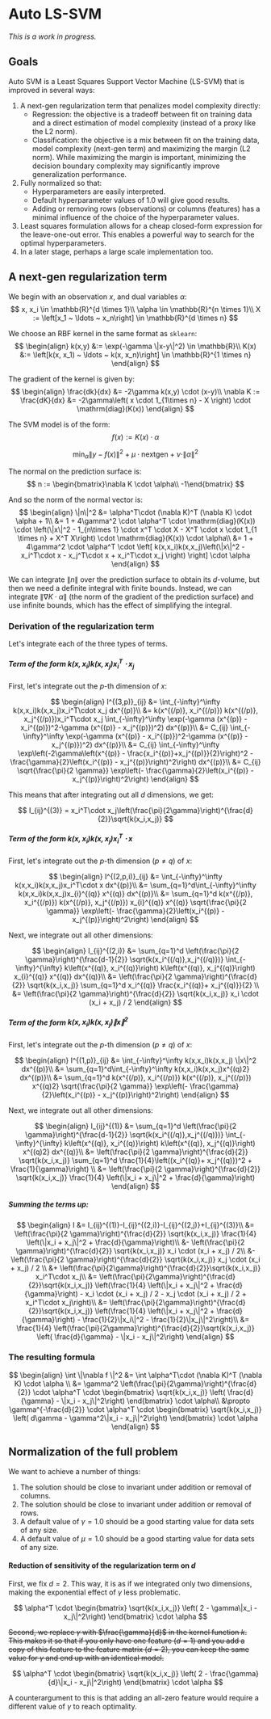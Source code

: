 # Auto LS-SVM

_This is a work in progress._

## Goals

Auto SVM is a Least Squares Support Vector Machine (LS-SVM) that is improved in several ways:

1. A next-gen regularization term that penalizes model complexity directly:
    - Regression: the objective is a tradeoff between fit on training data and a direct estimation of model complexity (instead of a proxy like the L2 norm).
    - Classification: the objective is a mix between fit on the training data, model complexity (next-gen term) and maximizing the margin (L2 norm). While maximizing the margin is important, minimizing the decision boundary complexity may significantly improve generalization performance.
2. Fully normalized so that:
    - Hyperparameters are easily interpreted.
    - Default hyperparameter values of $1.0$ will give good results.
    - Adding or removing rows (observations) or columns (features) has a minimal influence of the choice of the hyperparameter values.
3. Least squares formulation allows for a cheap closed-form expression for the leave-one-out error. This enables a powerful way to search for the optimal hyperparameters.
4. In a later stage, perhaps a large scale implementation too.

## A next-gen regularization term

We begin with an observation $x$, and dual variables $\alpha$:
$$
x, x_i \in \mathbb{R}^{d \times 1}\\
\alpha \in \mathbb{R}^{n \times 1}\\
X := \left[x_1 ~ \ldots ~ x_n\right] \in \mathbb{R}^{d \times n}
$$

We choose an RBF kernel in the same format as `sklearn`:
$$
\begin{align}
k(x,y) &:= \exp(-\gamma \|x-y\|^2) \in \mathbb{R}\\
K(x) &:= \left[k(x, x_1) ~ \ldots ~ k(x, x_n)\right]  \in \mathbb{R}^{1 \times n}
\end{align}
$$

The gradient of the kernel is given by:
$$
\begin{align}
\frac{dk}{dx} &= -2\gamma k(x,y) \cdot (x-y)\\
\nabla K := \frac{dK}{dx} &= -2\gamma\left( x \cdot 1_{1\times n}  - X \right) \cdot \mathrm{diag}(K(x))
\end{align}
$$

The SVM model is of the form:
$$
f(x) := K(x)\cdot \alpha
$$

$$
\min_{\alpha} \|y - f(x)\|^2 + \mu\cdot \mathrm{nextgen} + \nu\cdot \|\alpha\|^2
$$

The normal on the prediction surface is:
$$
n := \begin{bmatrix}\nabla K \cdot \alpha\\ -1\end{bmatrix}
$$

And so the norm of the normal vector is:
$$
\begin{align}
\|n\|^2 &= \alpha^T\cdot (\nabla K)^T (\nabla K) \cdot \alpha + 1\\
&= 1 + 4\gamma^2 \cdot \alpha^T \cdot \mathrm{diag}(K(x)) \cdot \left(\|x\|^2 - 1_{n\times 1} \cdot x^T \cdot X - X^T \cdot x \cdot 1_{1 \times n} + X^T X\right) \cdot \mathrm{diag}(K(x)) \cdot \alpha\\
&= 1 + 4\gamma^2 \cdot \alpha^T \cdot \left[ k(x,x_i)k(x,x_j)\left(\|x\|^2 - x_i^T\cdot x - x_j^T\cdot x + x_i^T\cdot x_j \right) \right] \cdot \alpha
\end{align}
$$

We can integrate $\|n\|$ over the prediction surface to obtain its $d$-volume, but then we need a definite integral with finite bounds. Instead, we can integrate $\|\nabla K \cdot \alpha\|$ (the norm of the gradient of the prediction surface) and use infinite bounds, which has the effect of simplifying the integral.

### Derivation of the regularization term

Let's integrate each of the three types of terms.

##### Term of the form $k(x,x_i)k(x,x_j)x_i^T\cdot x_j$

First, let's integrate out the $p$-th dimension of $x$:

$$
\begin{align}
I^{(3,p)}_{ij} &= \int_{-\infty}^\infty k(x,x_i)k(x,x_j)x_i^T\cdot x_j dx^{(p)}\\
&= k(x^{(/p)}, x_i^{(/p)}) k(x^{(/p)}, x_j^{(/p)})x_i^T\cdot x_j  \int_{-\infty}^\infty \exp(-\gamma (x^{(p)} - x_i^{(p)})^2-\gamma (x^{(p)} - x_j^{(p)})^2) dx^{(p)}\\
&= C_{ij} \int_{-\infty}^\infty \exp(-\gamma (x^{(p)} - x_i^{(p)})^2-\gamma (x^{(p)} - x_j^{(p)})^2) dx^{(p)}\\
&= C_{ij} \int_{-\infty}^\infty \exp\left(-2\gamma\left(x^{(p)} - \frac{x_i^{(p)}+x_j^{(p)}}{2}\right)^2 - 
\frac{\gamma}{2}\left(x_i^{(p)} - x_j^{(p)}\right)^2\right) dx^{(p)}\\
&= C_{ij} \sqrt{\frac{\pi}{2 \gamma}} \exp\left(- 
\frac{\gamma}{2}\left(x_i^{(p)} - x_j^{(p)}\right)^2\right)
\end{align}
$$

This means that after integrating out all $d$ dimensions, we get:

$$
I_{ij}^{(3)} = x_i^T\cdot x_j\left(\frac{\pi}{2\gamma}\right)^{\frac{d}{2}}\sqrt{k(x_i,x_j)}
$$

##### Term of the form $k(x,x_i)k(x,x_j)x_i^T\cdot x$

First, let's integrate out the $p$-th dimension ($p \ne q$) of $x$:

$$
\begin{align}
I^{(2,p,i)}_{ij} &= \int_{-\infty}^\infty k(x,x_i)k(x,x_j)x_i^T\cdot x dx^{(p)}\\
&= \sum_{q=1}^d\int_{-\infty}^\infty k(x,x_i)k(x,x_j)x_{i}^{(q)} x^{(q)} dx^{(p)}\\
&= \sum_{q=1}^d  k(x^{(/p)}, x_i^{(/p)}) k(x^{(/p)}, x_j^{(/p)}) x_{i}^{(q)} x^{(q)} \sqrt{\frac{\pi}{2 \gamma}} \exp\left(- 
\frac{\gamma}{2}\left(x_i^{(p)} - x_j^{(p)}\right)^2\right)
\end{align}
$$

Next, we integrate out all other dimensions:

$$
\begin{align}
I_{ij}^{(2,i)} &= \sum_{q=1}^d   \left(\frac{\pi}{2 \gamma}\right)^{\frac{d-1}{2}} \sqrt{k(x_i^{(/q)},x_j^{(/q)})} \int_{-\infty}^{\infty} k\left(x^{(q)}, x_i^{(q)}\right) k\left(x^{(q)}, x_j^{(q)}\right) x_{i}^{(q)} x^{(q)} dx^{(q)}\\
&=   \left(\frac{\pi}{2 \gamma}\right)^{\frac{d}{2}} \sqrt{k(x_i,x_j)} \sum_{q=1}^d x_i^{(q)} \frac{x_i^{(q)}+ x_j^{(q)}}{2} \\
&=   \left(\frac{\pi}{2 \gamma}\right)^{\frac{d}{2}} \sqrt{k(x_i,x_j)}  x_i \cdot (x_i + x_j) / 2 
\end{align}
$$

##### Term of the form $k(x,x_i)k(x,x_j)\|x\|^2$

First, let's integrate out the $p$-th dimension ($p \ne q$) of $x$:

$$
\begin{align}
I^{(1,p)}_{ij} &= \int_{-\infty}^\infty k(x,x_i)k(x,x_j) \|x\|^2 dx^{(p)}\\
&= \sum_{q=1}^d\int_{-\infty}^\infty k(x,x_i)k(x,x_j)x^{(q)2} dx^{(p)}\\
&= \sum_{q=1}^d  k(x^{(/p)}, x_i^{(/p)}) k(x^{(/p)}, x_j^{(/p)}) x^{(q)2} \sqrt{\frac{\pi}{2 \gamma}} \exp\left(- 
\frac{\gamma}{2}\left(x_i^{(p)} - x_j^{(p)}\right)^2\right)
\end{align}
$$

Next, we integrate out all other dimensions:

$$
\begin{align}
I_{ij}^{(1)} &= \sum_{q=1}^d   \left(\frac{\pi}{2 \gamma}\right)^{\frac{d-1}{2}} \sqrt{k(x_i^{(/q)},x_j^{(/q)})} \int_{-\infty}^{\infty} k\left(x^{(q)}, x_i^{(q)}\right) k\left(x^{(q)}, x_j^{(q)}\right) x^{(q)2} dx^{(q)}\\
&=   \left(\frac{\pi}{2 \gamma}\right)^{\frac{d}{2}} \sqrt{k(x_i,x_j)} \sum_{q=1}^d \frac{1}{4}\left((x_i^{(q)}+  x_j^{(q)})^2 + \frac{1}{\gamma}\right) \\
&=   \left(\frac{\pi}{2 \gamma}\right)^{\frac{d}{2}} \sqrt{k(x_i,x_j)}  \frac{1}{4} \left(\|x_i + x_j\|^2 + \frac{d}{\gamma}\right)
\end{align}
$$

##### Summing the terms up:

$$
\begin{align}
I &= I_{ij}^{(1)}-I_{ij}^{(2,i)}-I_{ij}^{(2,j)}+I_{ij}^{(3)}\\
&= \left(\frac{\pi}{2 \gamma}\right)^{\frac{d}{2}} \sqrt{k(x_i,x_j)}  \frac{1}{4} \left(\|x_i + x_j\|^2 + \frac{d}{\gamma}\right)\\
&- \left(\frac{\pi}{2 \gamma}\right)^{\frac{d}{2}} \sqrt{k(x_i,x_j)}  x_i \cdot (x_i + x_j) / 2\\
&- \left(\frac{\pi}{2 \gamma}\right)^{\frac{d}{2}} \sqrt{k(x_i,x_j)}  x_j \cdot (x_i + x_j) / 2 \\
&+ \left(\frac{\pi}{2\gamma}\right)^{\frac{d}{2}}\sqrt{k(x_i,x_j)} x_i^T\cdot x_j\\
&= \left(\frac{\pi}{2\gamma}\right)^{\frac{d}{2}}\sqrt{k(x_i,x_j)} \left(\frac{1}{4} \left(\|x_i + x_j\|^2 + \frac{d}{\gamma}\right) - x_i \cdot (x_i + x_j) / 2 -  x_j \cdot (x_i + x_j) / 2 + x_i^T\cdot x_j\right)\\
&= \left(\frac{\pi}{2\gamma}\right)^{\frac{d}{2}}\sqrt{k(x_i,x_j)} \left(\frac{1}{4} \left(\|x_i + x_j\|^2 + \frac{d}{\gamma}\right) - \frac{1}{2}\|x_i\|^2 - \frac{1}{2}\|x_j\|^2\right)\\
&= \frac{1}{4} \left(\frac{\pi}{2\gamma}\right)^{\frac{d}{2}}\sqrt{k(x_i,x_j)} \left( \frac{d}{\gamma} - \|x_i - x_j\|^2\right)
\end{align}
$$

### The resulting formula

$$
\begin{align}
\int \|\nabla f \|^2 &= \int \alpha^T\cdot (\nabla K)^T (\nabla K) \cdot \alpha \\
&= \gamma^2 \left(\frac{\pi}{2\gamma}\right)^{\frac{d}{2}} \cdot \alpha^T \cdot \begin{bmatrix} \sqrt{k(x_i,x_j)} \left( \frac{d}{\gamma} - \|x_i - x_j\|^2\right) \end{bmatrix} \cdot \alpha\\
&\propto \gamma^{-\frac{d}{2}}  \cdot \alpha^T \cdot \begin{bmatrix} \sqrt{k(x_i,x_j)} \left( d\gamma - \gamma^2\|x_i - x_j\|^2\right) \end{bmatrix} \cdot \alpha
\end{align}
$$

## Normalization of the full problem

We want to achieve a number of things:

1. The solution should be close to invariant under addition or removal of columns.
2. The solution should be close to invariant under addition or removal of rows.
3. A default value of $\gamma = 1.0$ should be a good starting value for data sets of any size.
4. A default value of $\mu = 1.0$ should be a good starting value for data sets of any size.

#### Reduction of sensitivity of the regularization term on $d$

First, we fix $d=2$. This way, it is as if we integrated only two dimensions, making the exponential effect of $\gamma$ less problematic.

$$
\alpha^T \cdot \begin{bmatrix} \sqrt{k(x_i,x_j)} \left( 2 - \gamma\|x_i - x_j\|^2\right) \end{bmatrix} \cdot \alpha
$$

~~Second, we replace $\gamma$ with $\frac{\gamma}{d}$ in the kernel function $k$. This makes it so that if you only have one feature ($d=1$) and you add a copy of this feature to the feature matrix ($d=2$), you can keep the same value for $\gamma$ and end up with an identical model.~~

$$
\alpha^T \cdot \begin{bmatrix} \sqrt{k(x_i,x_j)} \left( 2 - \frac{\gamma}{d}\|x_i - x_j\|^2\right) \end{bmatrix} \cdot \alpha
$$

A counterargument to this is that adding an all-zero feature would require a different value of $\gamma$ to reach optimality.
